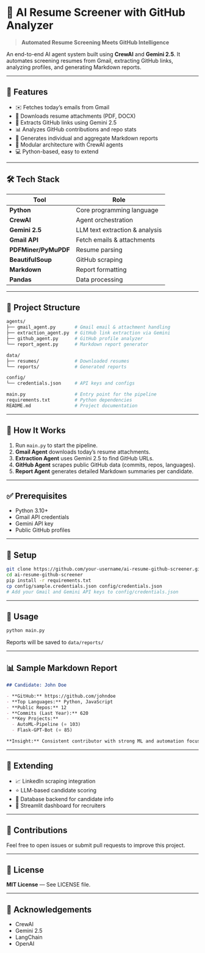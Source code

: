 # 📅 AI Resume Screener with GitHub Analyzer

> **Automated Resume Screening Meets GitHub Intelligence**

An end-to-end AI agent system built using **CrewAI** and **Gemini 2.5**. It automates screening resumes from Gmail, extracting GitHub links, analyzing profiles, and generating Markdown reports.

---

## 🚀 Features

* ✉️ Fetches today’s emails from Gmail
* 🔗 Downloads resume attachments (PDF, DOCX)
* 🤖 Extracts GitHub links using Gemini 2.5
* 📊 Analyzes GitHub contributions and repo stats
* 📄 Generates individual and aggregate Markdown reports
* 🤷 Modular architecture with CrewAI agents
* 💻 Python-based, easy to extend

---

## 🛠️ Tech Stack

| Tool                 | Role                           |
| -------------------- | ------------------------------ |
| **Python**           | Core programming language      |
| **CrewAI**           | Agent orchestration            |
| **Gemini 2.5**       | LLM text extraction & analysis |
| **Gmail API**        | Fetch emails & attachments     |
| **PDFMiner/PyMuPDF** | Resume parsing                 |
| **BeautifulSoup**    | GitHub scraping                |
| **Markdown**         | Report formatting              |
| **Pandas**           | Data processing                |

---

## 📂 Project Structure

```bash
agents/
├── gmail_agent.py       # Gmail email & attachment handling
├── extraction_agent.py  # GitHub link extraction via Gemini
├── github_agent.py      # GitHub profile analyzer
└── report_agent.py      # Markdown report generator

data/
├── resumes/             # Downloaded resumes
└── reports/             # Generated reports

config/
└── credentials.json     # API keys and configs

main.py                  # Entry point for the pipeline
requirements.txt         # Python dependencies
README.md                # Project documentation
```

---

## 🧲 How It Works

1. Run `main.py` to start the pipeline.
2. **Gmail Agent** downloads today’s resume attachments.
3. **Extraction Agent** uses Gemini 2.5 to find GitHub URLs.
4. **GitHub Agent** scrapes public GitHub data (commits, repos, languages).
5. **Report Agent** generates detailed Markdown summaries per candidate.

---

## ✅ Prerequisites

* Python 3.10+
* Gmail API credentials
* Gemini API key
* Public GitHub profiles

---

## 🔧 Setup

```bash
git clone https://github.com/your-username/ai-resume-github-screener.git
cd ai-resume-github-screener
pip install -r requirements.txt
cp config/sample.credentials.json config/credentials.json
# Add your Gmail and Gemini API keys to config/credentials.json
```

---

## 🚦 Usage

```bash
python main.py
```

Reports will be saved to `data/reports/`

---

## 📊 Sample Markdown Report

```markdown
## Candidate: John Doe

- **GitHub:** https://github.com/johndoe  
- **Top Languages:** Python, JavaScript  
- **Public Repos:** 12  
- **Commits (Last Year):** 620  
- **Key Projects:**  
  - AutoML-Pipeline (⭐ 103)  
  - Flask-GPT-Bot (⭐ 85)  

**Insight:** Consistent contributor with strong ML and automation focus.
```

---

## 🧹 Extending

* 📈 LinkedIn scraping integration
* ⭐ LLM-based candidate scoring
* 📃 Database backend for candidate info
* 🎨 Streamlit dashboard for recruiters

---

## 🤝 Contributions

Feel free to open issues or submit pull requests to improve this project.

---

## 📄 License

**MIT License** — See LICENSE file.

---

## 🙏 Acknowledgements

* CrewAI
* Gemini 2.5
* LangChain
* OpenAI

